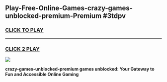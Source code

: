 
## Play-Free-Online-Games-crazy-games-unblocked-premium-Premium #3tdpv
<h3>
<a href="https://premium.freeplayer.one?title=crazy-games-unblocked-premium&ref=8M">CLICK TO PLAY</a></h3>
<hr>

<h3>
<a href="https://premium.freeplayer.one?title=crazy-games-unblocked-premium&ref=8M">CLICK 2 PLAY</a>
  
</h3>

<a href="https://premium.freeplayer.one?title=crazy-games-unblocked-premium&ref=8M"><img src="https://clearcache.store/games.png"></a>


**crazy-games-unblocked-premium games unblocked: Your Gateway to Fun and Accessible Online Gaming**
